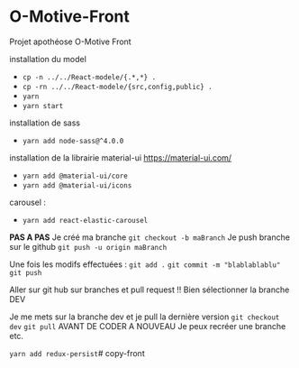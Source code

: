 # O-Motive-Front
Projet apothéose O-Motive Front

installation du model
- ``cp -n ../../React-modele/{.*,*} .``
- ``cp -rn ../../React-modele/{src,config,public} .``
- ``yarn``
- ``yarn start``

installation de sass
- ``yarn add node-sass@^4.0.0``

installation de la librairie material-ui 
https://material-ui.com/
- ``yarn add @material-ui/core``
- ``yarn add @material-ui/icons``

carousel : 
- ``yarn add react-elastic-carousel``


**PAS A PAS**
Je créé ma branche
``git checkout -b maBranch``
Je push branche sur le github
``git push -u origin maBranch``

Une fois les modifs effectuées :
``git add .``
``git commit -m "blablablablu"``
``git push``

Aller sur git hub sur branches et pull request
!! Bien sélectionner la branche DEV

Je me mets sur la branche dev et je pull la dernière version
``git checkout dev``
``git pull``
AVANT DE CODER A NOUVEAU
Je peux recréer une branche etc.

``yarn add redux-persist``# copy-front
